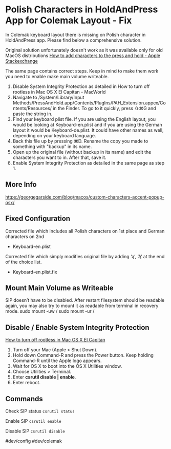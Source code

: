 # Polish Characters in HoldAndPress App for Colemak Layout - Fix
In Colemak keyboard layout there is missing on Polish character in HoldAndPress app. 
Please find below a comprehensive solution.

Original solution unfortunately doesn't work as it was available only for old MacOS distributions
[How to add characters to the press and hold - Apple Stackexchange](https://apple.stackexchange.com/questions/20505/how-to-add-characters-to-the-press-and-hold-character-picker-in-os-x-lion)

The same page contains correct steps. Keep in mind to make them work you need to enable make main volume writeable.
1. Disable System Integrity Protection as detailed in How to turn off rootless in Mac OS X El Capitan - MacWorld
2. Navigate to /System/Library/Input Methods/PressAndHold.app/Contents/PlugIns/PAH_Extension.appex/Contents/Resources/ in the Finder. To go to it quickly, press ⇧⌘G and paste the string in.
3. Find your keyboard plist file. If you are using the English layout, you would be looking at Keyboard-en.plist and if you are using the German layout it would be Keyboard-de.plist. It could have other names as well, depending on your keyboard language.
4. Back this file up by pressing ⌘D. Rename the copy you made to something with "backup" in its name.
5. Open up the original file (without backup in its name) and edit the characters you want to in. After that, save it.
6. Enable System Integrity Protection as detailed in the same page as step 1.

## More Info
https://georgegarside.com/blog/macos/custom-characters-accent-popup-osx/

## Fixed Configuration
Corrected file which includes all Polish characters on 1st place and German characters on 2nd
* Keyboard-en.plist

Corrected file which simply modifies original file by adding ‘ą’, ‘Ą’ at the end of the choice list.
* Keyboard-en.plist.fix

## Mount Main Volume as Writeable
SIP doesn’t have to be disabled. After restart filesystem should be readable again, you may also try to mount it as readable from terminal in recovery mode.
sudo mount -uw /
sudo mount -ur /

## Disable / Enable System Integrity Protection
 [How to turn off rootless in Mac OS X El Capitan](http://www.macworld.co.uk/how-to/mac/how-turn-off-mac-os-x-system-integrity-protection-rootless-3638975/) 
1. Turn off your Mac (Apple > Shut Down).
2. Hold down Command-R and press the Power button. Keep holding Command-R until the Apple logo appears.
3. Wait for OS X to boot into the OS X Utilities window.
4. Choose Utilities > Terminal.
5. Enter **csrutil disable | enable**.
6. Enter reboot.

## Commands
Check SIP status 
`csrutil status`

Enable SIP
`csrutil enable`

Disable SIP
`csrutil disable`

 
#dev/config #dev/colemak
